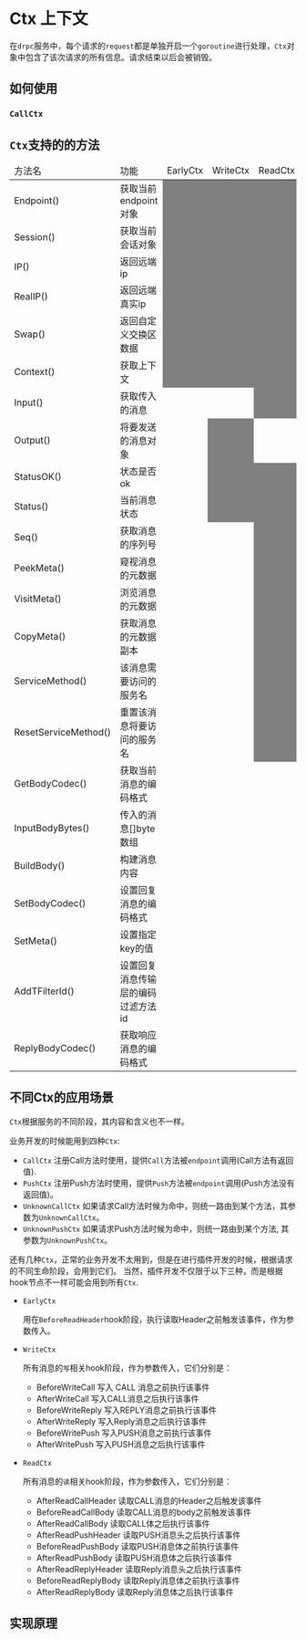 # Ctx 上下文

在`drpc`服务中，每个请求的`request`都是单独开启一个`goroutine`进行处理，`Ctx`对象中包含了该次请求的所有信息。请求结束以后会被销毁。



## 如何使用

### `CallCtx`

## `Ctx`支持的的方法

<table>
<thead>
<td>方法名</td>
<td>功能</td>
<td>EarlyCtx</td>
<td>WriteCtx</td>
<td>ReadCtx</td>
<td>PushCtx</td>
<td>CallCtx</td>
<td>UnknownPushCtx</td>
<td>UnknownCallCtx</td>
</thead>
<tr>
  <td>Endpoint()</td>
  <td>获取当前endpoint对象</td>
  <td style="background-color:gray"></td>
  <td style="background-color:gray" ></td>
  <td style="background-color:gray"></td>
  <td style="background-color:gray"></td>
  <td  style="background-color:gray"></td>
  <td  style="background-color:gray"></td>
  <td  style="background-color:gray"></td>
</tr>
<tr>
  <td>Session()</td>
  <td>获取当前会话对象</td>
  <td style="background-color:gray"></td>
  <td style="background-color:gray"></td>
  <td style="background-color:gray"></td>
  <td style="background-color:gray"></td>
  <td style="background-color:gray"></td>
  <td style="background-color:gray"></td>
  <td  style="background-color:gray"></td>
</tr>
<tr>
  <td>IP()</td>
  <td>返回远端ip</td>
  <td style="background-color:gray"></td>
  <td style="background-color:gray"></td>
  <td style="background-color:gray"></td>
  <td style="background-color:gray"></td>
  <td style="background-color:gray"></td>
  <td style="background-color:gray"></td>
  <td style="background-color:gray"></td>
</tr>
<tr>
  <td>RealIP()</td>
  <td>返回远端真实ip</td>
  <td style="background-color:gray"></td>
  <td style="background-color:gray"></td>
  <td style="background-color:gray"></td>
  <td style="background-color:gray"></td>
  <td style="background-color:gray"></td>
  <td style="background-color:gray"></td>
  <td style="background-color:gray"></td>
</tr>
<tr>
  <td>Swap()</td>
  <td>返回自定义交换区数据</td>
  <td style="background-color:gray"></td>
  <td style="background-color:gray"></td>
  <td style="background-color:gray"></td>
  <td style="background-color:gray"></td>
  <td style="background-color:gray"></td>
  <td style="background-color:gray"></td>
  <td style="background-color:gray"></td>
</tr>
<tr>
  <td>Context()</td>
  <td>获取上下文</td>
  <td style="background-color:gray"></td>
  <td style="background-color:gray"></td>
  <td style="background-color:gray"></td>
  <td style="background-color:gray"></td>
  <td style="background-color:gray"></td>
  <td style="background-color:gray"></td>
  <td style="background-color:gray"></td>
</tr>
<tr>
  <td>Input()</td>
  <td>获取传入的消息</td>
  <td></td>
  <td></td>
  <td style="background-color: gray"></td>
  <td></td>
  <td style="background-color: gray"></td>
  <td></td>
  <td></td>
</tr>
<tr>
  <td>Output()</td>
  <td>将要发送的消息对象</td>
  <td ></td>
  <td style="background-color:gray"></td>
  <td ></td>
  <td style="background-color: gray"></td>
  <td style="background-color: gray"></td>
  <td ></td>
  <td ></td>
</tr>
<tr>
  <td>StatusOK()</td>
  <td>状态是否ok</td>
  <td ></td>
  <td style="background-color:gray"></td>
  <td style="background-color: gray"></td>
  <td ></td>
  <td ></td>
  <td ></td>
  <td ></td>
</tr>
<tr>
  <td>Status()</td>
  <td>当前消息状态</td>
  <td ></td>
  <td style="background-color:gray"></td>
  <td style="background-color: gray"></td>
  <td ></td>
  <td ></td>
  <td ></td>
  <td ></td>
</tr>
<tr>
  <td>Seq()</td>
  <td>获取消息的序列号</td>
  <td ></td>
  <td ></td>
  <td style="background-color:gray"></td>
  <td style="background-color: gray"></td>
  <td style="background-color: gray"></td>
  <td style="background-color: gray"></td>
  <td style="background-color: gray"></td>
</tr>
<tr>
  <td>PeekMeta()</td>
  <td>窥视消息的元数据</td>
 <td ></td>
  <td ></td>
  <td style="background-color:gray"></td>
  <td style="background-color: gray"></td>
  <td style="background-color: gray"></td>
  <td style="background-color: gray"></td>
  <td style="background-color: gray"></td>
</tr>
<tr>
  <td>VisitMeta()</td>
  <td>浏览消息的元数据</td>
 <td ></td>
  <td ></td>
  <td style="background-color:gray"></td>
  <td style="background-color: gray"></td>
  <td style="background-color: gray"></td>
  <td style="background-color: gray"></td>
  <td style="background-color: gray"></td>
</tr>
<tr>
  <td>CopyMeta()</td>
  <td>获取消息的元数据副本</td>
 <td ></td>
  <td ></td>
  <td style="background-color:gray"></td>
  <td style="background-color: gray"></td>
  <td style="background-color: gray"></td>
  <td style="background-color: gray"></td>
  <td style="background-color: gray"></td>
</tr>
<tr>
  <td>ServiceMethod()</td>
  <td>该消息需要访问的服务名</td>
 <td ></td>
  <td ></td>
  <td style="background-color:gray"></td>
  <td style="background-color: gray"></td>
  <td style="background-color: gray"></td>
  <td style="background-color: gray"></td>
  <td style="background-color: gray"></td>
</tr>
<tr>
  <td>ResetServiceMethod()</td>
  <td>重置该消息将要访问的服务名</td>
 <td ></td>
  <td ></td>
  <td style="background-color:gray"></td>
  <td style="background-color: gray"></td>
  <td style="background-color: gray"></td>
  <td style="background-color: gray"></td>
  <td style="background-color: gray"></td>
</tr>
<tr>
  <td>GetBodyCodec()</td>
  <td>获取当前消息的编码格式</td>
  <td></td>
  <td></td>
  <td></td>
  <td style="background-color: gray"></td>
  <td style="background-color: gray"></td>
  <td style="background-color: gray"></td>
  <td style="background-color: gray"></td>
</tr>
<tr>
  <td>InputBodyBytes()</td>
  <td>传入的消息[]byte数组</td>
  <td></td>
  <td></td>
  <td></td>
  <td></td>
  <td></td>
  <td style="background-color: gray"></td>
  <td style="background-color: gray"></td>
</tr>
<tr>
  <td>BuildBody()</td>
  <td>构建消息内容</td>
  <td></td>
  <td></td>
  <td></td>
  <td></td>
  <td></td>
  <td style="background-color: gray"></td>
  <td style="background-color: gray"></td>
</tr>
<tr>
  <td>SetBodyCodec()</td>
  <td>设置回复消息的编码格式</td>
  <td></td>
  <td></td>
  <td></td>
  <td></td>
  <td style="background-color: gray"></td>
  <td></td>
  <td  style="background-color: gray"></td>
</tr>
<tr>
  <td>SetMeta()</td>
  <td>设置指定key的值</td>
  <td></td>
  <td></td>
  <td></td>
  <td></td>
  <td style="background-color: gray"></td>
  <td></td>
  <td style="background-color: gray"></td>
</tr>
<tr>
  <td>AddTFilterId()</td>
  <td>设置回复消息传输层的编码过滤方法id</td>
  <td></td>
  <td></td>
  <td></td>
  <td></td>
  <td style="background-color: gray"></td>
  <td></td>
  <td style="background-color: gray"></td>
</tr>

<tr>
  <td>ReplyBodyCodec()</td>
  <td>获取响应消息的编码格式</td>
  <td></td>
  <td></td>
  <td></td>
  <td></td>
  <td style="background-color: gray"></td>
  <td></td>
  <td></td>
</tr>
</table>

## 不同Ctx的应用场景

`Ctx`根据服务的不同阶段，其内容和含义也不一样。

业务开发的时候能用到四种`Ctx`:

- `CallCtx` 注册Call方法时使用，提供`Call`方法被`endpoint`调用(Call方法有返回值).
- `PushCtx` 注册Push方法时使用，提供`Push`方法被`endpoint`调用(Push方法没有返回值)。
- `UnknownCallCtx` 如果请求Call方法时候为命中，则统一路由到某个方法，其参数为`UnknownCallCtx`。
- `UnknownPushCtx` 如果请求Push方法时候为命中，则统一路由到某个方法, 其参数为`UnknownPushCtx`。

还有几种`Ctx`，正常的业务开发不太用到，但是在进行插件开发的时候，根据请求的不同生命阶段，会用到它们。
当然，插件开发不仅限于以下三种，而是根据hook节点不一样可能会用到所有`Ctx`.

- `EarlyCtx` 

   用在`BeforeReadHeader`hook阶段，执行读取Header之前触发该事件，作为参数传入。

- `WriteCtx` 

    所有消息的`写`相关hook阶段，作为参数传入，它们分别是：
  - BeforeWriteCall        写入 CALL 消息之前执行该事件
  - AfterWriteCall         写入CALL消息之后执行该事件
  - BeforeWriteReply       写入REPLY消息之前执行该事件
  - AfterWriteReply        写入Reply消息之后执行该事件
  - BeforeWritePush        写入PUSH消息之前执行该事件
  - AfterWritePush         写入PUSH消息之后执行该事件
  
- `ReadCtx` 

    所有消息的`读`相关hook阶段，作为参数传入，它们分别是：
  - AfterReadCallHeader    读取CALL消息的Header之后触发该事件
  - BeforeReadCallBody     读取CALL消息的body之前触发该事件
  - AfterReadCallBody      读取CALL体之后执行该事件
  - AfterReadPushHeader    读取PUSH消息头之后执行该事件
  - BeforeReadPushBody     读取PUSH消息体之前执行该事件
  - AfterReadPushBody      读取PUSH消息体之后执行该事件
  - AfterReadReplyHeader   读取Reply消息头之后执行该事件
  - BeforeReadReplyBody    读取Reply消息体之前执行该事件
  - AfterReadReplyBody     读取Reply消息体之后执行该事件



## 实现原理

